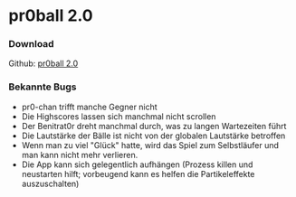 # pr0ball 2.0

### Download
Github: 
[pr0ball 2.0](Assets/Build/pr0ball_remake_v1.apk)

### Bekannte Bugs
- pr0-chan trifft manche Gegner nicht
- Die Highscores lassen sich manchmal nicht scrollen
- Der Benitrat0r dreht manchmal durch, was zu langen Wartezeiten führt
- Die Lautstärke der Bälle ist nicht von der globalen Lautstärke betroffen
- Wenn man zu viel "Glück" hatte, wird das Spiel zum Selbstläufer und man kann nicht mehr verlieren.
- Die App kann sich gelegentlich aufhängen (Prozess killen und neustarten hilft; vorbeugend kann es helfen die Partikeleffekte auszuschalten)

